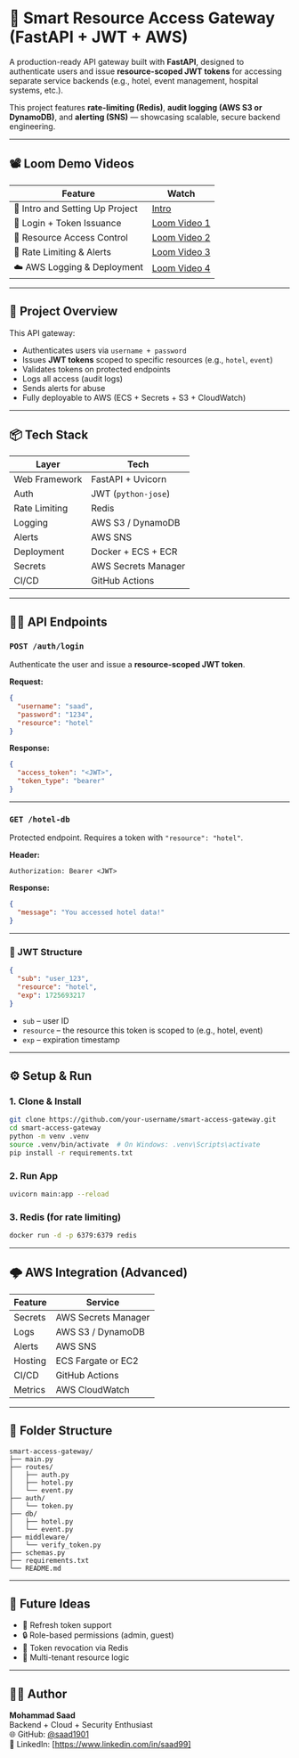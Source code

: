 # 🔐 Smart Resource Access Gateway (FastAPI + JWT + AWS)

A production-ready API gateway built with **FastAPI**, designed to authenticate users and issue **resource-scoped JWT tokens** for accessing separate service backends (e.g., hotel, event management, hospital systems, etc.).

This project features **rate-limiting (Redis)**, **audit logging (AWS S3 or DynamoDB)**, and **alerting (SNS)** — showcasing scalable, secure backend engineering.

---

## 📽️ Loom Demo Videos

| Feature                    | Watch                                      |
|---------------------------|---------------------------------------------|
| 🔑 Intro and Setting Up Project | [Intro](https://www.loom.com/share/43def7e61f29475cb7a7cbbda0e50ad6?sid=60e641af-0ede-4e55-8ec4-8f7ff790cf20) |
| 🔑 Login + Token Issuance | [Loom Video 1](https://www.loom.com/share/your-video-token) |
| 🎫 Resource Access Control| [Loom Video 2](https://www.loom.com/share/your-video-token) |
| 🚦 Rate Limiting & Alerts | [Loom Video 3](https://www.loom.com/share/your-video-token) |
| ☁️ AWS Logging & Deployment | [Loom Video 4](https://www.loom.com/share/your-video-token) |

---

## 🧠 Project Overview

This API gateway:
- Authenticates users via `username + password`
- Issues **JWT tokens** scoped to specific resources (e.g., `hotel`, `event`)
- Validates tokens on protected endpoints
- Logs all access (audit logs)
- Sends alerts for abuse
- Fully deployable to AWS (ECS + Secrets + S3 + CloudWatch)

---

## 📦 Tech Stack

| Layer         | Tech                  |
|---------------|-----------------------|
| Web Framework | FastAPI + Uvicorn     |
| Auth          | JWT (`python-jose`)   |
| Rate Limiting | Redis                 |
| Logging       | AWS S3 / DynamoDB     |
| Alerts        | AWS SNS               |
| Deployment    | Docker + ECS + ECR    |
| Secrets       | AWS Secrets Manager   |
| CI/CD         | GitHub Actions        |

---

## 🧑‍💻 API Endpoints

### `POST /auth/login`
Authenticate the user and issue a **resource-scoped JWT token**.

**Request:**
```json
{
  "username": "saad",
  "password": "1234",
  "resource": "hotel"
}
```

**Response:**
```json
{
  "access_token": "<JWT>",
  "token_type": "bearer"
}
```

---

### `GET /hotel-db`
Protected endpoint. Requires a token with `"resource": "hotel"`.

**Header:**
```
Authorization: Bearer <JWT>
```

**Response:**
```json
{
  "message": "You accessed hotel data!"
}
```

---

### 🧾 JWT Structure
```json
{
  "sub": "user_123",
  "resource": "hotel",
  "exp": 1725693217
}
```
- `sub` – user ID
- `resource` – the resource this token is scoped to (e.g., hotel, event)
- `exp` – expiration timestamp

---

## ⚙️ Setup & Run

### 1. Clone & Install
```bash
git clone https://github.com/your-username/smart-access-gateway.git
cd smart-access-gateway
python -m venv .venv
source .venv/bin/activate  # On Windows: .venv\Scripts\activate
pip install -r requirements.txt
```

### 2. Run App
```bash
uvicorn main:app --reload
```

### 3. Redis (for rate limiting)
```bash
docker run -d -p 6379:6379 redis
```

---

## 🌩️ AWS Integration (Advanced)

| Feature  | Service                |
|----------|------------------------|
| Secrets  | AWS Secrets Manager    |
| Logs     | AWS S3 / DynamoDB      |
| Alerts   | AWS SNS                |
| Hosting  | ECS Fargate or EC2     |
| CI/CD    | GitHub Actions         |
| Metrics  | AWS CloudWatch         |

---

## 📁 Folder Structure
```
smart-access-gateway/
├── main.py
├── routes/
│   ├── auth.py
│   ├── hotel.py
│   └── event.py
├── auth/
│   └── token.py
├── db/
│   ├── hotel.py
│   └── event.py
├── middleware/
│   └── verify_token.py
├── schemas.py
├── requirements.txt
└── README.md
```

---

## 🧠 Future Ideas
- 🔁 Refresh token support
- 🔒 Role-based permissions (admin, guest)
- 🚧 Token revocation via Redis
- 🧩 Multi-tenant resource logic

---

## 🧑‍🎓 Author
**Mohammad Saad**  
Backend + Cloud + Security Enthusiast  
🌐 GitHub: [@saad1901](https://github.com/saad1901)  
📌 LinkedIn: [https://www.linkedin.com/in/saad99]